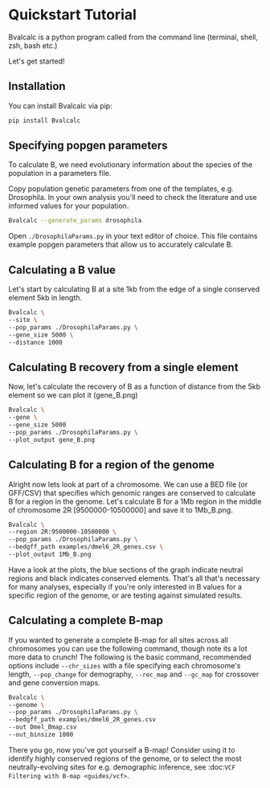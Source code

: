 # Quickstart Tutorial

Bvalcalc is a python program called from the command line (terminal, shell, zsh, bash etc.)

Let's get started!

## Installation

You can install Bvalcalc via pip:

```bash
pip install Bvalcalc
```

## Specifying popgen parameters

To calculate B, we need evolutionary information about the species of the population in a parameters file.

Copy population genetic parameters from one of the templates, e.g. Drosophila.
In your own analysis you'll need to check the literature and use informed values for your population.

```bash
Bvalcalc --generate_params drosophila
```

Open `./DrosophilaParams.py` in your text editor of choice. This file contains example popgen parameters that allow us to accurately calculate B.

## Calculating a B value

Let's start by calculating B at a site 1kb from the edge of a single conserved element 5kb in length.

```bash
Bvalcalc \
--site \
--pop_params ./DrosophilaParams.py \
--gene_size 5000 \
--distance 1000
```

## Calculating B recovery from a single element

Now, let's calculate the recovery of B as a function of distance from the 5kb element so we can plot it (gene_B.png)

```bash
Bvalcalc \
--gene \
--gene_size 5000
--pop_params ./DrosophilaParams.py \
--plot_output gene_B.png
```

## Calculating B for a region of the genome

Alright now lets look at part of a chromosome.
We can use a BED file (or GFF/CSV) that specifies which genomic ranges are conserved to calculate B for a region in the genome.
Let's calculate B for a 1Mb region in the middle of chromosome 2R [9500000-10500000] and save it to 1Mb_B.png.

```bash
Bvalcalc \
--region 2R:9500000-10500000 \
--pop_params ./DrosophilaParams.py \
--bedgff_path examples/dmel6_2R_genes.csv \
--plot_output 1Mb_B.png
```

Have a look at the plots, the blue sections of the graph indicate neutral regions and black indicates conserved elements.
That's all that's necessary for many analyses, especially if you're only interested in B values for a specific region of the genome, or are testing against simulated results.

## Calculating a complete B-map

If you wanted to generate a complete B-map for all sites across all chromosomes you can use the following command, though note its a lot more data to crunch!
The following is the basic command, recommended options include `--chr_sizes` with a file specifying each chromosome's length, `--pop_change` for demography, `--rec_map` and `--gc_map` for crossover and gene conversion maps.

```bash
Bvalcalc \
--genome \
--pop_params ./DrosophilaParams.py \
--bedgff_path examples/dmel6_2R_genes.csv
--out Dmel_Bmap.csv
--out_binsize 1000
```

There you go, now you've got yourself a B-map! Consider using it to identify highly conserved regions of the genome, or to select the most neutrally-evolving sites for e.g. demographic inference, see :doc:`VCF Filtering with B-map <guides/vcf>`.
